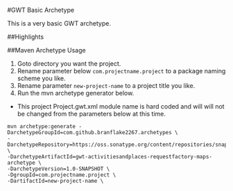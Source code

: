 #GWT Basic Archetype

This is a very basic GWT archetype. 

##Highlights


##Maven Archetype Usage

1. Goto directory you want the project.
2. Rename parameter below `com.projectname.project` to a package naming scheme you like.
3. Rename parameter `new-project-name` to a project title you like.
4. Run the mvn archetype generator below.

* This project Project.gwt.xml module name is hard coded and will will not be changed from the parameters below at this time.

```
mvn archetype:generate -DarchetypeGroupId=com.github.branflake2267.archetypes \
-DarchetypeRepository=https://oss.sonatype.org/content/repositories/snapshots \
-DarchetypeArtifactId=gwt-activitiesandplaces-requestfactory-maps-archetype \
-DarchetypeVersion=1.0-SNAPSHOT \
-DgroupId=com.projectname.project \
-DartifactId=new-project-name \
```
